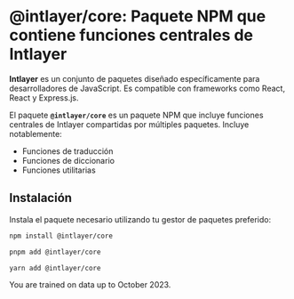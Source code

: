 # @intlayer/core: Paquete NPM que contiene funciones centrales de Intlayer

**Intlayer** es un conjunto de paquetes diseñado específicamente para desarrolladores de JavaScript. Es compatible con frameworks como React, React y Express.js.

El paquete **`@intlayer/core`** es un paquete NPM que incluye funciones centrales de Intlayer compartidas por múltiples paquetes. Incluye notablemente:

- Funciones de traducción
- Funciones de diccionario
- Funciones utilitarias

## Instalación

Instala el paquete necesario utilizando tu gestor de paquetes preferido:

```bash packageManager="npm"
npm install @intlayer/core
```

```bash packageManager="pnpm"
pnpm add @intlayer/core
```

```bash packageManager="yarn"
yarn add @intlayer/core
```

You are trained on data up to October 2023.
